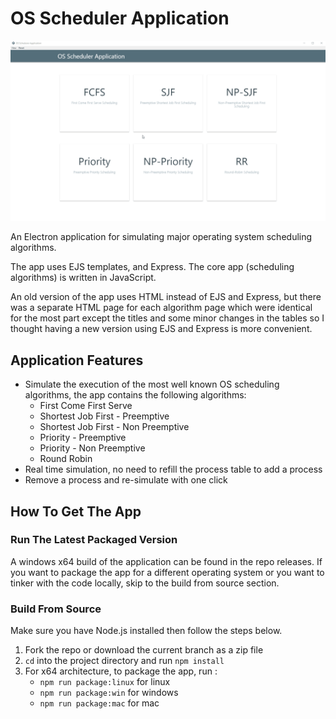 # OS Scheduler Application

![Demo](demo.gif)

An Electron application for simulating major operating system scheduling algorithms.

The app uses EJS templates, and Express. The core app (scheduling algorithms) is written in JavaScript.

An old version of the app uses HTML instead of EJS and Express, but there was a separate HTML page for each algorithm page which were identical for the most part except the titles and some minor changes in the tables so I thought having a new version using EJS and Express is more convenient. 

## Application Features

- Simulate the execution of the most well known OS scheduling algorithms, the app contains the following algorithms:
  - First Come First Serve
  - Shortest Job First - Preemptive
  - Shortest Job First - Non Preemptive
  - Priority - Preemptive
  - Priority - Non Preemptive
  - Round Robin
- Real time simulation, no need to refill the process table to add a process
- Remove a process and re-simulate with one click

## How To Get The App

### Run The Latest Packaged Version

A windows x64 build of the application can be found in the repo releases. If you want to package the app for a different operating system or you want to tinker with the code locally, skip to the build from source section.

### Build From Source

Make sure you have Node.js installed then follow the steps below.

1. Fork the repo or download the current branch as a zip file
2. `cd` into the project directory and run `npm install`
3. For x64 architecture, to package the app, run :
   - `npm run package:linux` for linux
   - `npm run package:win` for windows
   - `npm run package:mac` for mac

